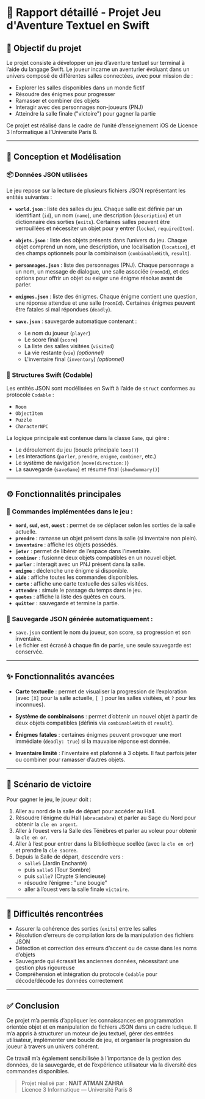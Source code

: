 # 🧾 Rapport détaillé - Projet Jeu d'Aventure Textuel en Swift

## 🎯 Objectif du projet
Le projet consiste à développer un jeu d’aventure textuel sur terminal à l’aide du langage Swift. Le joueur incarne un aventurier évoluant dans un univers composé de différentes salles connectées, avec pour mission de :
- Explorer les salles disponibles dans un monde fictif
- Résoudre des énigmes pour progresser
- Ramasser et combiner des objets
- Interagir avec des personnages non-joueurs (PNJ)
- Atteindre la salle finale ("victoire") pour gagner la partie

Ce projet est réalisé dans le cadre de l’unité d’enseignement iOS de Licence 3 Informatique à l’Université Paris 8.

---

## 🧱 Conception et Modélisation

### 📦 Données JSON utilisées
Le jeu repose sur la lecture de plusieurs fichiers JSON représentant les entités suivantes :

- **`world.json`** : liste des salles du jeu. Chaque salle est définie par un identifiant (`id`), un nom (`name`), une description (`description`) et un dictionnaire des sorties (`exits`). Certaines salles peuvent être verrouillées et nécessiter un objet pour y entrer (`locked`, `requiredItem`).

- **`objets.json`** : liste des objets présents dans l’univers du jeu. Chaque objet comprend un nom, une description, une localisation (`location`), et des champs optionnels pour la combinaison (`combinableWith`, `result`).

- **`personnages.json`** : liste des personnages (PNJ). Chaque personnage a un nom, un message de dialogue, une salle associée (`roomId`), et des options pour offrir un objet ou exiger une énigme résolue avant de parler.

- **`enigmes.json`** : liste des énigmes. Chaque énigme contient une question, une réponse attendue et une salle (`roomId`). Certaines énigmes peuvent être fatales si mal répondues (`deadly`).

- **`save.json`** : sauvegarde automatique contenant :
  - Le nom du joueur (`player`)
  - Le score final (`score`)
  - La liste des salles visitées (`visited`)
  - La vie restante (`vie`) *(optionnel)*
  - L'inventaire final (`inventory`) *(optionnel)*

### 🔧 Structures Swift (Codable)
Les entités JSON sont modélisées en Swift à l’aide de `struct` conformes au protocole `Codable` :
- `Room`
- `ObjectItem`
- `Puzzle`
- `CharacterNPC`

La logique principale est contenue dans la classe `Game`, qui gère :
- Le déroulement du jeu (boucle principale `loop()`)
- Les interactions (`parler`, `prendre`, `enigme`, `combiner`, etc.)
- Le système de navigation (`move(direction:)`)
- La sauvegarde (`saveGame`) et résumé final (`showSummary()`)

---

## ⚙️ Fonctionnalités principales

### 📌 Commandes implémentées dans le jeu :
- **`nord`, `sud`, `est`, `ouest`** : permet de se déplacer selon les sorties de la salle actuelle.
- **`prendre`** : ramasse un objet présent dans la salle (si inventaire non plein).
- **`inventaire`** : affiche les objets possédés.
- **`jeter`** : permet de libérer de l’espace dans l’inventaire.
- **`combiner`** : fusionne deux objets compatibles en un nouvel objet.
- **`parler`** : interagit avec un PNJ présent dans la salle.
- **`enigme`** : déclenche une énigme si disponible.
- **`aide`** : affiche toutes les commandes disponibles.
- **`carte`** : affiche une carte textuelle des salles visitées.
- **`attendre`** : simule le passage du temps dans le jeu.
- **`quetes`** : affiche la liste des quêtes en cours.
- **`quitter`** : sauvegarde et termine la partie.

### 🧮 Sauvegarde JSON générée automatiquement :
- `save.json` contient le nom du joueur, son score, sa progression et son inventaire.
- Le fichier est écrasé à chaque fin de partie, une seule sauvegarde est conservée.

---

## ✨ Fonctionnalités avancées

- **Carte textuelle** : permet de visualiser la progression de l’exploration (avec `[X]` pour la salle actuelle, `[ ]` pour les salles visitées, et `?` pour les inconnues).

- **Système de combinaisons** : permet d’obtenir un nouvel objet à partir de deux objets compatibles (définis via `combinableWith` et `result`).

- **Énigmes fatales** : certaines énigmes peuvent provoquer une mort immédiate (`deadly: true`) si la mauvaise réponse est donnée.

- **Inventaire limité** : l’inventaire est plafonné à 3 objets. Il faut parfois jeter ou combiner pour ramasser d’autres objets.

---

## 🧪 Scénario de victoire

Pour gagner le jeu, le joueur doit :
1. Aller au nord de la salle de départ pour accéder au Hall.
2. Résoudre l’énigme du Hall (`abracadabra`) et parler au Sage du Nord pour obtenir la `cle en argent`.
3. Aller à l’ouest vers la Salle des Ténèbres et parler au voleur pour obtenir la `cle en or`.
4. Aller à l’est pour entrer dans la Bibliothèque scellée (avec la `cle en or`) et prendre la `cle sacree`.
5. Depuis la Salle de départ, descendre vers :
   - `salle5` (Jardin Enchanté)
   - puis `salle6` (Tour Sombre)
   - puis `salle7` (Crypte Silencieuse)
   - résoudre l’énigme : "une bougie"
   - aller à l’ouest vers la salle finale `victoire`.

---

## 🚧 Difficultés rencontrées

- Assurer la cohérence des sorties (`exits`) entre les salles
- Résolution d’erreurs de compilation lors de la manipulation des fichiers JSON
- Détection et correction des erreurs d’accent ou de casse dans les noms d’objets
- Sauvegarde qui écrasait les anciennes données, nécessitant une gestion plus rigoureuse
- Compréhension et intégration du protocole `Codable` pour décode/décode les données correctement

---

## ✅ Conclusion

Ce projet m’a permis d’appliquer les connaissances en programmation orientée objet et en manipulation de fichiers JSON dans un cadre ludique. Il m’a appris à structurer un moteur de jeu textuel, gérer des entrées utilisateur, implémenter une boucle de jeu, et organiser la progression du joueur à travers un univers cohérent.

Ce travail m’a également sensibilisée à l’importance de la gestion des données, de la sauvegarde, et de l’expérience utilisateur via la diversité des commandes disponibles.

> Projet réalisé par : **NAIT ATMAN ZAHRA**  
> Licence 3 Informatique — Université Paris 8

